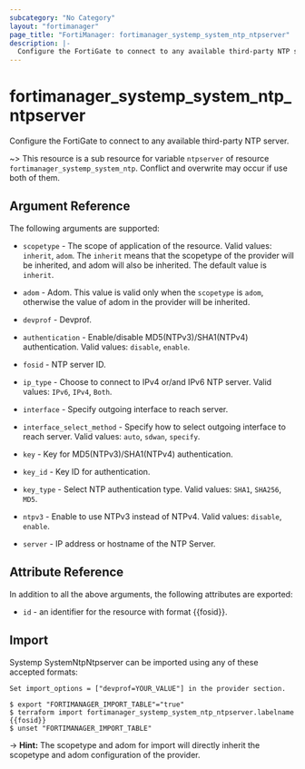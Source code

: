 ```yaml
---
subcategory: "No Category"
layout: "fortimanager"
page_title: "FortiManager: fortimanager_systemp_system_ntp_ntpserver"
description: |-
  Configure the FortiGate to connect to any available third-party NTP server.
---
```


# fortimanager_systemp_system_ntp_ntpserver
Configure the FortiGate to connect to any available third-party NTP server.

~> This resource is a sub resource for variable `ntpserver` of resource `fortimanager_systemp_system_ntp`. Conflict and overwrite may occur if use both of them.



## Argument Reference


The following arguments are supported:

* `scopetype` - The scope of application of the resource. Valid values: `inherit`, `adom`. The `inherit` means that the scopetype of the provider will be inherited, and adom will also be inherited. The default value is `inherit`.
* `adom` - Adom. This value is valid only when the `scopetype` is `adom`, otherwise the value of adom in the provider will be inherited.
* `devprof` - Devprof.

* `authentication` - Enable/disable MD5(NTPv3)/SHA1(NTPv4) authentication. Valid values: `disable`, `enable`.

* `fosid` - NTP server ID.
* `ip_type` - Choose to connect to IPv4 or/and IPv6 NTP server. Valid values: `IPv6`, `IPv4`, `Both`.

* `interface` - Specify outgoing interface to reach server.
* `interface_select_method` - Specify how to select outgoing interface to reach server. Valid values: `auto`, `sdwan`, `specify`.

* `key` - Key for MD5(NTPv3)/SHA1(NTPv4) authentication.
* `key_id` - Key ID for authentication.
* `key_type` - Select NTP authentication type. Valid values: `SHA1`, `SHA256`, `MD5`.

* `ntpv3` - Enable to use NTPv3 instead of NTPv4. Valid values: `disable`, `enable`.

* `server` - IP address or hostname of the NTP Server.


## Attribute Reference

In addition to all the above arguments, the following attributes are exported:
* `id` - an identifier for the resource with format {{fosid}}.

## Import

Systemp SystemNtpNtpserver can be imported using any of these accepted formats:
```
Set import_options = ["devprof=YOUR_VALUE"] in the provider section.

$ export "FORTIMANAGER_IMPORT_TABLE"="true"
$ terraform import fortimanager_systemp_system_ntp_ntpserver.labelname {{fosid}}
$ unset "FORTIMANAGER_IMPORT_TABLE"
```
-> **Hint:** The scopetype and adom for import will directly inherit the scopetype and adom configuration of the provider.
